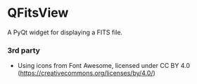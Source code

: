 QFitsView
=========

A PyQt widget for displaying a FITS file.


### 3rd party
- Using icons from Font Awesome, licensed under CC BY 4.0 (https://creativecommons.org/licenses/by/4.0/)